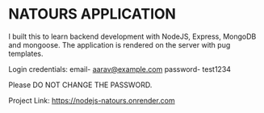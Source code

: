 # NATOURS APPLICATION

I built this to learn backend development with NodeJS, Express, MongoDB and mongoose. The application is rendered on the server with pug templates.

Login credentials:
email- aarav@example.com
password- test1234

Please DO NOT CHANGE THE PASSWORD.

Project Link: https://nodejs-natours.onrender.com
